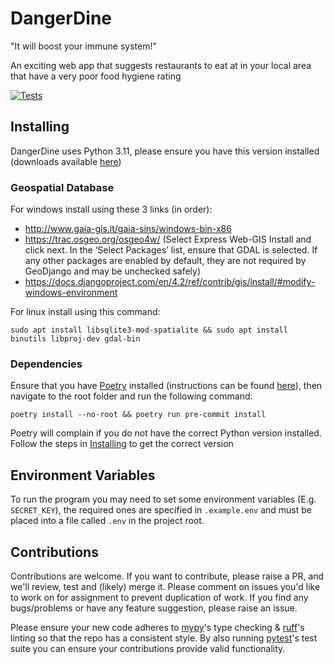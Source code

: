 # DangerDine

"It will boost your immune system!"

An exciting web app that suggests restaurants to eat at in your local area that have a very poor food hygiene rating

[![Tests](https://github.com/CarrotManMatt/DangerDine/actions/workflows/tests.yaml/badge.svg?branch=main)](https://github.com/CarrotManMatt/DangerDine/actions/workflows/tests.yaml)

## Installing

DangerDine uses Python 3.11, please ensure you have this version installed (downloads available [here](https://www.python.org/downloads/release/python-3116/#Files))

### Geospatial Database

For windows install using these 3 links (in order):
* http://www.gaia-gis.it/gaia-sins/windows-bin-x86
* https://trac.osgeo.org/osgeo4w/ (Select Express Web-GIS Install and click next. In the ‘Select Packages’ list, ensure that GDAL is selected. If any other packages are enabled by default, they are not required by GeoDjango and may be unchecked safely)
* https://docs.djangoproject.com/en/4.2/ref/contrib/gis/install/#modify-windows-environment

For linux install using this command:

```shell
sudo apt install libsqlite3-mod-spatialite && sudo apt install binutils libproj-dev gdal-bin
```

### Dependencies

Ensure that you have [Poetry](https://python-poetry.org/) installed (instructions can be found [here](https://python-poetry.org/docs/#installation)), then navigate to the root folder and run the following command:

```shell
poetry install --no-root && poetry run pre-commit install
```

Poetry will complain if you do not have the correct Python version installed. Follow the steps in [Installing](#Installing) to get the correct version

## Environment Variables

To run the program you may need to set some environment variables (E.g. `SECRET_KEY`), the required ones are specified in `.example.env` and must be placed into a file called `.env` in the project root.

## Contributions

Contributions are welcome. If you want to contribute, please raise a PR, and we'll review, test and (likely) merge it. Please comment on issues you'd like to work on for assignment to prevent duplication of work. If you find any bugs/problems or have any feature suggestion, please raise an issue.

Please ensure your new code adheres to [mypy](https://www.mypy-lang.org/)'s type checking & [ruff](https://ruff.rs/)'s linting so that the repo has a consistent style. By also running [pytest]()'s test suite you can ensure your contributions provide valid functionality.